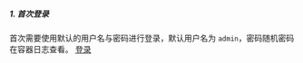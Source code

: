 ##### 1. 首次登录

首次需要使用默认的用户名与密码进行登录，默认用户名为 `admin`，密码随机密码在容器日志查看。
[登录](https://img1.pixhost.to/images/8547/638614335_36b765c7-002e-420d-8f48-9f13364d24c6.png)

